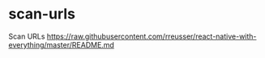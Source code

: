 # scan-urls
Scan URLs 
https://raw.githubusercontent.com/rreusser/react-native-with-everything/master/README.md
